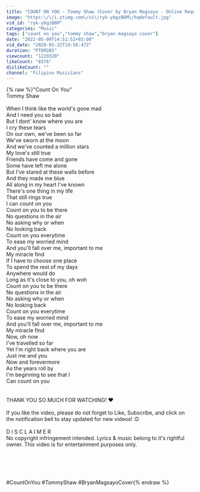 ```yaml
---
title: "COUNT ON YOU - Tommy Shaw (Cover by Bryan Magsayo - Online Request)"
image: "https:\/\/i.ytimg.com\/vi\/ryk-ybgzB6M\/hqdefault.jpg"
vid_id: "ryk-ybgzB6M"
categories: "Music"
tags: ["count on you","tommy shaw","bryan magsayo cover"]
date: "2022-05-09T14:51:52+03:00"
vid_date: "2020-05-22T14:56:47Z"
duration: "PT6M28S"
viewcount: "1220320"
likeCount: "8376"
dislikeCount: ""
channel: "Filipino Musicians"
---
```

{% raw %}&quot;Count On You&quot;<br />Tommy Shaw<br /><br />When I think like the world's gone mad<br />And I need you so bad<br />But I dont' know where you are<br />I cry these tears<br />On our own, we've been so far<br />We've sworn at the moon<br />And we've counted a million stars<br />My love's still true<br />Friends have come and gone<br />Some have left me alone<br />But I've stared at these walls before<br />And they made me blue<br />All along in my heart I've known<br />There's one thing in my life<br />That still rings true<br />I can count on you<br />Count on you to be there<br />No questions in the air<br />No asking why or when<br />No looking back<br />Count on you everytime<br />To ease my worried mind<br />And you'll fall over me, important to me<br />My miracle find<br />If I have to choose one place<br />To spend the rest of my days<br />Anywhere would do<br />Long as it's close to you, oh woh<br />Count on you to be there<br />No questions in the air<br />No asking why or when<br />No looking back<br />Count on you everytime<br />To ease my worried mind<br />And you'll fall over me, important to me<br />My miracle find<br />Now, oh now<br />I've travelled so far<br />Yet I'm right back where you are<br />Just me and you<br />Now and forevermore<br />As the years roll by<br />I'm beginning to see that I<br />Can count on you<br /><br /><br />THANK YOU SO MUCH FOR WATCHING! ❤️<br /><br />If you like the video, please do not forget to Like, Subscribe, and click on the notification bell to stay updated for new videos! :D<br /><br />D I S C L A I M E R<br />No copyright infringement intended. Lyrics &amp; music belong to it's rightful owner. This video is for entertainment purposes only.<br /><br /><br /><br /><br /><br />#CountOnYou #TommyShaw #BryanMagsayoCover{% endraw %}
